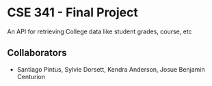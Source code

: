 # CSE 341 - Final Project

An API for retrieving College data like student grades, course, etc

## Collaborators

- Santiago Pintus, Sylvie Dorsett, Kendra Anderson, Josue Benjamin Centurion
